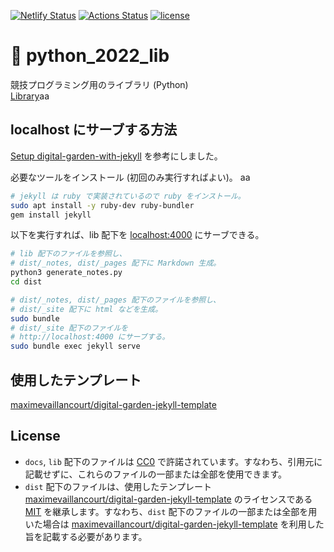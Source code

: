 [![Netlify Status](https://api.netlify.com/api/v1/badges/372f004b-ea59-4ba2-bbbf-2d5f6213fffd/deploy-status)](https://app.netlify.com/sites/python-2022-lib/deploys)
[![Actions Status](https://github.com/moyomogi/python_2022_lib/actions/workflows/deploy.yml/badge.svg)](https://github.com/moyomogi/python_2022_lib/actions)
[![license](https://img.shields.io/badge/license-CC0--1.0-blue)](https://github.com/moyomogi/python_2022_lib/blob/master/LICENSE)

# 🐍 python_2022_lib

競技プログラミング用のライブラリ (Python)  
[Library](https://python-2022-lib.netlify.app/)aa

## localhost にサーブする方法

[Setup digital-garden-with-jekyll](https://maximevaillancourt.com/blog/setting-up-your-own-digital-garden-with-jekyll) を参考にしました。

必要なツールをインストール (初回のみ実行すればよい)。
aa
```sh
# jekyll は ruby で実装されているので ruby をインストール。
sudo apt install -y ruby-dev ruby-bundler
gem install jekyll
```

以下を実行すれば、lib 配下を [localhost:4000](http://localhost:4000) にサーブできる。

```sh
# lib 配下のファイルを参照し、
# dist/_notes, dist/_pages 配下に Markdown 生成。
python3 generate_notes.py
cd dist

# dist/_notes, dist/_pages 配下のファイルを参照し、
# dist/_site 配下に html などを生成。
sudo bundle
# dist/_site 配下のファイルを
# http://localhost:4000 にサーブする。
sudo bundle exec jekyll serve
```

## 使用したテンプレート

[maximevaillancourt/digital-garden-jekyll-template](https://github.com/maximevaillancourt/digital-garden-jekyll-template)

## License

- `docs`, `lib` 配下のファイルは [CC0](https://creativecommons.org/publicdomain/zero/1.0/deed.ja) で許諾されています。すなわち、引用元に記載せずに、これらのファイルの一部または全部を使用できます。
- `dist` 配下のファイルは、使用したテンプレート [maximevaillancourt/digital-garden-jekyll-template] のライセンスである [MIT](https://github.com/maximevaillancourt/digital-garden-jekyll-template/blob/master/LICENSE) を継承します。すなわち、`dist` 配下のファイルの一部または全部を用いた場合は [maximevaillancourt/digital-garden-jekyll-template] を利用した旨を記載する必要があります。

[maximevaillancourt/digital-garden-jekyll-template]: https://github.com/maximevaillancourt/digital-garden-jekyll-template
